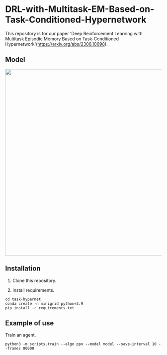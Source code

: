 # DRL-with-Multitask-EM-Based-on-Task-Conditioned-Hypernetwork

This repository is for our paper 'Deep Reinforcement Learning with Multitask Episodic Memory Based on Task-Conditioned Hypernetwork'(https://arxiv.org/abs/2306.10698).

## Model

<img src="https://github.com/ygjin11/DRL-with-Multitask-EM-Based-on-Task-Conditioned-Hypernetwork/blob/main/modelarc.png" width="600px" />

## Installation

1. Clone this repository.

2. Install requirements.
```
cd task-hypernet
conda create -n minigrid python=3.9
pip install -r requirements.txt
```

## Example of use

Train an agent.
```
python3 -m scripts.train --algo ppo --model model --save-interval 10 --frames 80000
```

